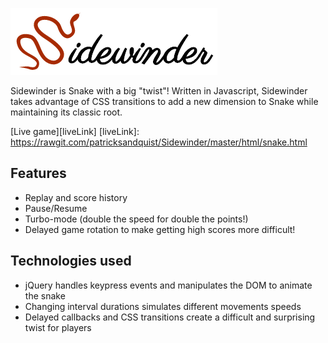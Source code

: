 ![logo]

Sidewinder is Snake with a big "twist"! Written in Javascript, Sidewinder takes advantage of CSS transitions to add a new dimension to Snake while maintaining its classic root.

[Live game][liveLink]
[liveLink]: https://rawgit.com/patricksandquist/Sidewinder/master/html/snake.html

## Features
- Replay and score history
- Pause/Resume
- Turbo-mode (double the speed for double the points!)
- Delayed game rotation to make getting high scores more difficult!

## Technologies used
- jQuery handles keypress events and manipulates the DOM to animate the snake
- Changing interval durations simulates different movements speeds
- Delayed callbacks and CSS transitions create a difficult and surprising twist for players

[logo]: ./images/logo_small.png
